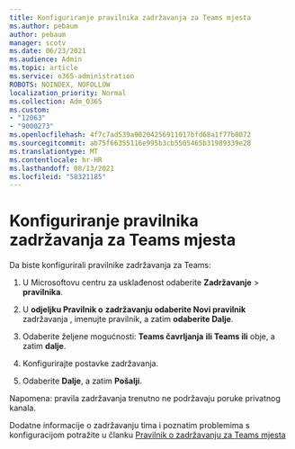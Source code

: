 ```yaml
---
title: Konfiguriranje pravilnika zadržavanja za Teams mjesta
ms.author: pebaum
author: pebaum
manager: scotv
ms.date: 06/23/2021
ms.audience: Admin
ms.topic: article
ms.service: o365-administration
ROBOTS: NOINDEX, NOFOLLOW
localization_priority: Normal
ms.collection: Adm_O365
ms.custom:
- "12063"
- "9000273"
ms.openlocfilehash: 4f7c7ad539a90204256911017bfd68a1f77b0072
ms.sourcegitcommit: ab75f66355116e995b3cb5505465b31989339e28
ms.translationtype: MT
ms.contentlocale: hr-HR
ms.lasthandoff: 08/13/2021
ms.locfileid: "58321185"
---
```

# <a name="configure-retention-policies-for-teams-locations"></a>Konfiguriranje pravilnika zadržavanja za Teams mjesta

Da biste konfigurirali pravilnike zadržavanja za Teams:

1. U Microsoftovu centru za usklađenost odaberite **Zadržavanje**  >  **pravilnika**.

1. U **odjeljku Pravilnik o** **zadržavanju odaberite Novi pravilnik** zadržavanja , imenujte pravilnik, a zatim **odaberite Dalje**.

1. Odaberite željene mogućnosti: **Teams čavrljanja** **ili Teams ili** obje, a zatim **dalje**.

1. Konfigurirajte postavke zadržavanja. 

1. Odaberite **Dalje**, a zatim **Pošalji**.

Napomena: pravila zadržavanja trenutno ne podržavaju poruke privatnog kanala.

Dodatne informacije o zadržavanju tima i poznatim problemima s konfiguracijom potražite u članku [Pravilnik o zadržavanju za Teams mjesta](https://docs.microsoft.com/microsoft-365/compliance/create-retention-policies#retention-policy-for-teams-locations)

